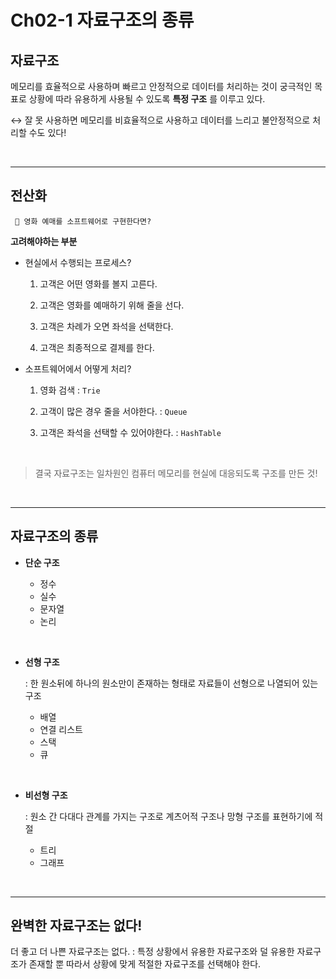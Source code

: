 # Ch02-1 자료구조의 종류

## 자료구조

메모리를 효율적으로 사용하며 빠르고 안정적으로 데이터를 처리하는 것이 궁극적인 목표로 상황에 따라 유용하게 사용될 수 있도록 __특정 구조__ 를 이루고 있다.

↔️ 잘 못 사용하면 메모리를 비효율적으로 사용하고 데이터를 느리고 불안정적으로 처리할 수도 있다!


<br/>

---

## 전산화

` 🤔 영화 예매를 소프트웨어로 구현한다면?`

__고려해야하는 부분__

- 현실에서 수행되는 프로세스?
    
    1. 고객은 어떤 영화를 볼지 고른다.
    
    2. 고객은 영화를 예매하기 위해 줄을 선다.
    
    3. 고객은 차례가 오면 좌석을 선택한다.
    
    4. 고객은 최종적으로 결제를 한다.

- 소프트웨어에서 어떻게 처리?
    
    1. 영화 검색 : `Trie`
    
    2. 고객이 많은 경우 줄을 서야한다. : `Queue`
    
    3. 고객은 좌석을 선택할 수 있어야한다. : `HashTable`
    
<br/>

> 결국 자료구조는 일차원인 컴퓨터 메모리를 현실에 대응되도록 구조를 만든 것!


<br/>

---
## 자료구조의 종류

- __단순 구조__
    
    - 정수
    - 실수
    - 문자열
    - 논리

<br/>

- __선형 구조__

    : 한 원소뒤에 하나의 원소만이 존재하는 형태로 자료들이 선형으로 나열되어 있는 구조

    - 배열
    - 연결 리스트
    - 스택
    - 큐

<br/>

- __비선형 구조__
    
    : 원소 간 다대다 관계를 가지는 구조로 계츠어적 구조나 망형 구조를 표현하기에 적절
    
    - 트리
    - 그래프

<br/>

---
## 완벽한 자료구조는 없다!
더 좋고 더 나쁜 자료구조는 없다.
: 특정 상황에서 유용한 자료구조와 덜 유용한 자료구조가 존재할 뿐
따라서 상황에 맞게 적절한 자료구조를 선택해야 한다.